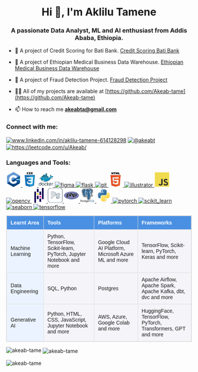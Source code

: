 <h1 align="center">Hi 👋, I'm Aklilu Tamene</h1>
<h3 align="center">A passionate Data Analyst, ML and AI enthusiast from Addis Ababa, Ethiopia.</h3>

- 🔭 A project of Credit Scoring for Bati Bank. [Credit Scoring Bati Bank](https://github.com/Akeab-tame/Credit_Scoring_Bati_Bank.git)
- 🔭 A project of Ethiopian Medical Business Data Warehouse. [Ethiopian Medical Business Data Warehouse](https://github.com/Akeab-tame/Week-07_Data_Warehouse_Development.git)
- 🔭 A project of Fraud Detection Project. [Fraud Detection Project](https://github.com/Akeab-tame/Week-08-9_Fraud_Detection.git)

- 👨‍💻 All of my projects are available at [https://github.com/Akeab-tame](https://github.com/Akeab-tame)

- 📫 How to reach me **akeabta@gmail.com**

<h3 align="left">Connect with me:</h3>
<p align="left">
<a href="https://linkedin.com/in/www.linkedin.com/in/aklilu-tamene-614128298" target="blank"><img align="center" src="https://raw.githubusercontent.com/rahuldkjain/github-profile-readme-generator/master/src/images/icons/Social/linked-in-alt.svg" alt="www.linkedin.com/in/aklilu-tamene-614128298" height="30" width="40" /></a>
<a href="https://instagram.com/@akeabt" target="blank"><img align="center" src="https://raw.githubusercontent.com/rahuldkjain/github-profile-readme-generator/master/src/images/icons/Social/instagram.svg" alt="@akeabt" height="30" width="40" /></a>
<a href="https://www.leetcode.com/https://leetcode.com/u/akeab" target="blank"><img align="center" src="https://raw.githubusercontent.com/rahuldkjain/github-profile-readme-generator/master/src/images/icons/Social/leet-code.svg" alt="https://leetcode.com/u/Akeab/" height="30" width="40" /></a>
</p>



<h3 align="left">Languages and Tools:</h3>
<p align="left"> <a href="https://www.w3schools.com/cpp/" target="_blank" rel="noreferrer"> <img src="https://raw.githubusercontent.com/devicons/devicon/master/icons/cplusplus/cplusplus-original.svg" alt="cplusplus" width="40" height="40"/> </a> <a href="https://www.w3schools.com/css/" target="_blank" rel="noreferrer"> <img src="https://raw.githubusercontent.com/devicons/devicon/master/icons/css3/css3-original-wordmark.svg" alt="css3" width="40" height="40"/> </a> <a href="https://www.docker.com/" target="_blank" rel="noreferrer"> <img src="https://raw.githubusercontent.com/devicons/devicon/master/icons/docker/docker-original-wordmark.svg" alt="docker" width="40" height="40"/> </a> <a href="https://www.figma.com/" target="_blank" rel="noreferrer"> <img src="https://www.vectorlogo.zone/logos/figma/figma-icon.svg" alt="figma" width="40" height="40"/> </a> <a href="https://flask.palletsprojects.com/" target="_blank" rel="noreferrer"> <img src="https://www.vectorlogo.zone/logos/pocoo_flask/pocoo_flask-icon.svg" alt="flask" width="40" height="40"/> </a> <a href="https://git-scm.com/" target="_blank" rel="noreferrer"> <img src="https://www.vectorlogo.zone/logos/git-scm/git-scm-icon.svg" alt="git" width="40" height="40"/> </a> <a href="https://www.w3.org/html/" target="_blank" rel="noreferrer"> <img src="https://raw.githubusercontent.com/devicons/devicon/master/icons/html5/html5-original-wordmark.svg" alt="html5" width="40" height="40"/> </a> <a href="https://www.adobe.com/in/products/illustrator.html" target="_blank" rel="noreferrer"> <img src="https://www.vectorlogo.zone/logos/adobe_illustrator/adobe_illustrator-icon.svg" alt="illustrator" width="40" height="40"/> </a> <a href="https://developer.mozilla.org/en-US/docs/Web/JavaScript" target="_blank" rel="noreferrer"> <img src="https://raw.githubusercontent.com/devicons/devicon/master/icons/javascript/javascript-original.svg" alt="javascript" width="40" height="40"/> </a> <a href="https://opencv.org/" target="_blank" rel="noreferrer"> <img src="https://www.vectorlogo.zone/logos/opencv/opencv-icon.svg" alt="opencv" width="40" height="40"/> </a> <a href="https://pandas.pydata.org/" target="_blank" rel="noreferrer"> <img src="https://raw.githubusercontent.com/devicons/devicon/2ae2a900d2f041da66e950e4d48052658d850630/icons/pandas/pandas-original.svg" alt="pandas" width="40" height="40"/> </a> <a href="https://www.photoshop.com/en" target="_blank" rel="noreferrer"> <img src="https://raw.githubusercontent.com/devicons/devicon/master/icons/photoshop/photoshop-line.svg" alt="photoshop" width="40" height="40"/> </a> <a href="https://www.php.net" target="_blank" rel="noreferrer"> <img src="https://raw.githubusercontent.com/devicons/devicon/master/icons/php/php-original.svg" alt="php" width="40" height="40"/> </a> <a href="https://www.postgresql.org" target="_blank" rel="noreferrer"> <img src="https://raw.githubusercontent.com/devicons/devicon/master/icons/postgresql/postgresql-original-wordmark.svg" alt="postgresql" width="40" height="40"/> </a> <a href="https://www.python.org" target="_blank" rel="noreferrer"> <img src="https://raw.githubusercontent.com/devicons/devicon/master/icons/python/python-original.svg" alt="python" width="40" height="40"/> </a> <a href="https://pytorch.org/" target="_blank" rel="noreferrer"> <img src="https://www.vectorlogo.zone/logos/pytorch/pytorch-icon.svg" alt="pytorch" width="40" height="40"/> </a> <a href="https://scikit-learn.org/" target="_blank" rel="noreferrer"> <img src="https://upload.wikimedia.org/wikipedia/commons/0/05/Scikit_learn_logo_small.svg" alt="scikit_learn" width="40" height="40"/> </a> <a href="https://seaborn.pydata.org/" target="_blank" rel="noreferrer"> <img src="https://seaborn.pydata.org/_images/logo-mark-lightbg.svg" alt="seaborn" width="40" height="40"/> </a> <a href="https://www.tensorflow.org" target="_blank" rel="noreferrer"> <img src="https://www.vectorlogo.zone/logos/tensorflow/tensorflow-icon.svg" alt="tensorflow" width="40" height="40"/> </a> </p>

<table style="border-collapse: collapse; width: 100%; background-color: #f4f4f9; font-family: Arial, sans-serif; border: 1px solid #ddd;">
  <thead>
    <tr style="background-color: #4a90e2; color: #ffffff; text-align: left;">
      <th style="padding: 10px; border: 1px solid #ddd;">Learnt Area</th>
      <th style="padding: 10px; border: 1px solid #ddd;">Tools</th>
      <th style="padding: 10px; border: 1px solid #ddd;">Platforms</th>
      <th style="padding: 10px; border: 1px solid #ddd;">Frameworks</th>
    </tr>
  </thead>
  <tbody>
    <tr>
      <td style="padding: 10px; border: 1px solid #ddd; background-color: #eaf3ff;">Machine Learning</td>
      <td style="padding: 10px; border: 1px solid #ddd;">Python, TensorFlow, Scikit-learn, PyTorch, Jupyter Notebook and more</td>
      <td style="padding: 10px; border: 1px solid #ddd;">Google Cloud AI Platform, Microsoft Azure ML and more</td>
      <td style="padding: 10px; border: 1px solid #ddd;">TensorFlow, Scikit-learn, PyTorch, Keras and more</td>
    </tr>
    <tr>
      <td style="padding: 10px; border: 1px solid #ddd; background-color: #eaf3ff;">Data Engineering</td>
      <td style="padding: 10px; border: 1px solid #ddd;">SQL, Python</td>
      <td style="padding: 10px; border: 1px solid #ddd;">Postgres</td>
      <td style="padding: 10px; border: 1px solid #ddd;">Apache Airflow, Apache Spark, Apache Kafka, dbt, dvc and more</td>
    </tr>
    <tr>
      <td style="padding: 10px; border: 1px solid #ddd; background-color: #eaf3ff;">Generative AI</td>
      <td style="padding: 10px; border: 1px solid #ddd;">Python, HTML, CSS, JavaScript, Jupyter Notebook and more</td>
      <td style="padding: 10px; border: 1px solid #ddd;">AWS, Azure, Google Colab and more</td>
      <td style="padding: 10px; border: 1px solid #ddd;">HuggingFace, TensorFlow, PyTorch, Transformers, GPT and more</td>
    </tr>
  </tbody>
</table>


<p><img align="left" src="https://github-readme-stats.vercel.app/api/top-langs?username=akeab-tame&show_icons=true&locale=en&layout=compact" alt="akeab-tame" /></p>

<p>&nbsp;<img align="center" src="https://github-readme-stats.vercel.app/api?username=akeab-tame&show_icons=true&locale=en" alt="akeab-tame" color = "Black"/></p>

<p><img align="center" src="https://github-readme-streak-stats.herokuapp.com/?user=akeab-tame&" alt="akeab-tame" /></p>
